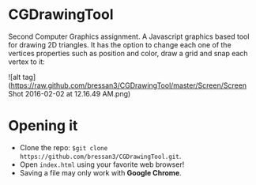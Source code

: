 # CGDrawingTool

Second Computer Graphics assignment. A Javascript graphics based tool for drawing 2D triangles. It has the option to change each one of the vertices properties such as position and color, draw a grid and snap each vertex to it:

![alt tag](https://raw.github.com/bressan3/CGDrawingTool/master/Screen/Screen Shot 2016-02-02 at 12.16.49 AM.png)

# Opening it

- Clone the repo: `$git clone https://github.com/bressan3/CGDrawingTool.git`.
- Open `index.html` using your favorite web browser!
- Saving a file may only work with **Google Chrome**.
